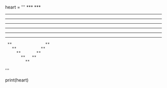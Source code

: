 
heart = '''
     ***       ***
   **   **   **   **
 **       ****       **
**         **         **
**          *          **
 **                     **
   **                   **
     **               **
       **           **
         **       **
           **   **
             **
'''

print(heart)
